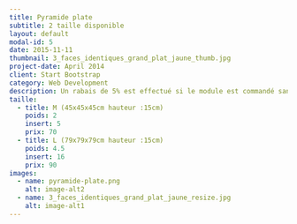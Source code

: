 ```yaml
---
title: Pyramide plate
subtitle: 2 taille disponible
layout: default
modal-id: 5
date: 2015-11-11
thumbnail: 3_faces_identiques_grand_plat_jaune_thumb.jpg
project-date: April 2014
client: Start Bootstrap
category: Web Development
description: Un rabais de 5% est effectué si le module est commandé sans inserts.
taille:
  - title: M (45x45x45cm hauteur :15cm)
    poids: 2
    insert: 5
    prix: 70
  - title: L (79x79x79cm hauteur :15cm)
    poids: 4.5
    insert: 16
    prix: 90
images:
  - name: pyramide-plate.png
    alt: image-alt2
  - name: 3_faces_identiques_grand_plat_jaune_resize.jpg
    alt: image-alt1
---
```

